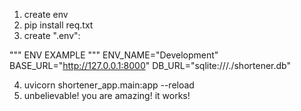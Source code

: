 1) create env
2) pip install req.txt
3) create ".env": 

""" ENV EXAMPLE """
ENV_NAME="Development"
BASE_URL="http://127.0.0.1:8000"
DB_URL="sqlite:///./shortener.db"

4)  uvicorn shortener_app.main:app --reload 
5) unbelievable! you are amazing! it works! 

